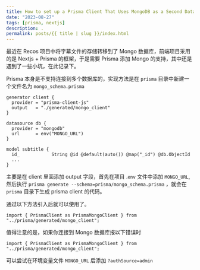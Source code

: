 ```yaml
---
title: How to set up a Prisma Client That Uses MongoDB as a Second Database
date: "2023-08-27"
tags: [prisma, nextjs]
description: .
permalink: posts/{{ title | slug }}/index.html
---
```


最近在 Recos 项目中将字幕文件的存储转移到了 Mongo 数据库，前端项目采用的是 Nextjs + Prisma 的框架，于是需要 Prisma 添加 Mongo 的支持，其中还是遇到了一些小坑，在此记录下。

Prisma 本身是不支持连接到多个数据库的，实现方法是在 `prisma` 目录中新建一个文件名为 `mongo_schema.prisma`

```prisma
generator client {
  provider = "prisma-client-js"
  output   = "./generated/mongo_client"
}

datasource db {
  provider = "mongodb"
  url      = env("MONGO_URL")
}

model subtitle {
  id_            String @id @default(auto()) @map("_id") @db.ObjectId
  ...
}
```

主要是在 client 里面添加 output 字段，首先在项目 .`env` 文件中添加 `MONGO_URL`,然后执行 `prisma generate --schema=prisma/mongo_schema.prisma` ，就会在 `prisma` 目录下生成 prisma client 的代码。

通过以下方法引入后就可以使用了。

```prisma
import { PrismaClient as PrismaMongoClient } from "../prisma/generated/mongo_client";

```

值得注意的是，如果你连接到 Mongo 数据库报以下错误时

```prisma
import { PrismaClient as PrismaMongoClient } from "../prisma/generated/mongo_client";
```

可以尝试在环境变量文件 `MONGO_URL` 后添加 `?authSource=admin`
